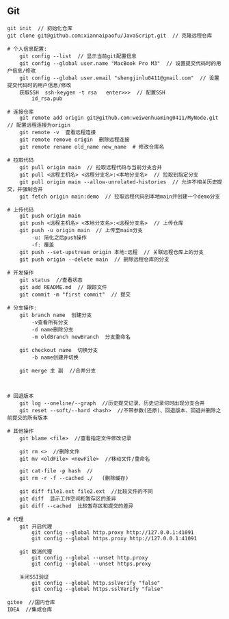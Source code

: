 ## Git
    git init  // 初始化仓库
    git clone git@github.com:xiannaipaofu/JavaScript.git  // 克隆远程仓库

    # 个人信息配置: 
        git config --list  // 显示当前git配置信息
        git config --global user.name "MacBook Pro M3"  // 设置提交代码时的用户信息/修改
        git config --global user.email "shengjinlu0411@gmail.com"  // 设置提交代码时的用户信息/修改
        获取SSH  ssh-keygen -t rsa   enter>>>  // 配置SSH   
            id_rsa.pub

    # 连接仓库
        git remote add origin git@github.com:weiwenhuaming0411/MyNode.git  // 配置远程连接为origin
        git remote -v  查看远程连接
        git remote remove origin  删除远程连接
        git remote rename old_name new_name  # 修改仓库名

    # 拉取代码
        git pull origin main  // 拉取远程代码与当前分支合并
        git pull <远程主机名> <远程分支名>:<本地分支名>  // 拉取到指定分支
        git pull origin main --allow-unrelated-histories  // 允许不相关历史提交，并强制合并
        git fetch origin main:demo  // 拉取远程代码到本地main并创建一个demo分支
        
    # 上传代码 
        git push origin main
        git push <远程主机名> <本地分支名>:<远程分支名>  // 上传仓库
        git push -u origin main  // 上传至main分支
            -u: 简化之后push操作
            -f: 覆盖
        git push --set-upstream origin 本地:远程  // 关联远程仓库上的分支
        git push origin --delete main  // 删除远程仓库的分支
    
    # 开发操作
        git status  //查看状态
        git add README.md  // 跟踪文件
        git commit -m "first commit"  // 提交

    # 分支操作:
        git branch name  创建分支
            -v查看所有分支
            -d name删除分支
            -m oldBranch newBranch  分支重命名

        git checkout name  切换分支
            -b name创建并切换

        git merge 主 副  //合并分支



    # 回退版本
        git log --oneline/--graph  //历史提交记录、历史记录何时出现分支合并
        git reset --soft/--hard <hash>  //不带参数(还原)、回退版本、回退并删除之前提交的所有版本

    # 其他操作
        git blame <file>  //查看指定文件修改记录

        git rm <>  //删除文件
        git mv <oldFile> <newFile>  //移动文件/重命名

        git cat-file -p hash  //
        git rm -r -f --cached ./   (删除缓存)

        git diff file1.ext file2.ext  //比较文件的不同
        git diff  显示工作空间和暂存区的差异
        git diff --cached  比较暂存区和提交的差异

    # 代理
        git 开启代理
            git config --global http.proxy http://127.0.0.1:41091
            git config --global https.proxy http://127.0.0.1:41091

        git 取消代理
            git config --global --unset http.proxy
            git config --global --unset https.proxy

        关闭SSI验证
            git config --global http.sslVerify "false"
            git config --global https.sslVerify "false"

    gitee  //国内仓库
    IDEA  //集成仓库